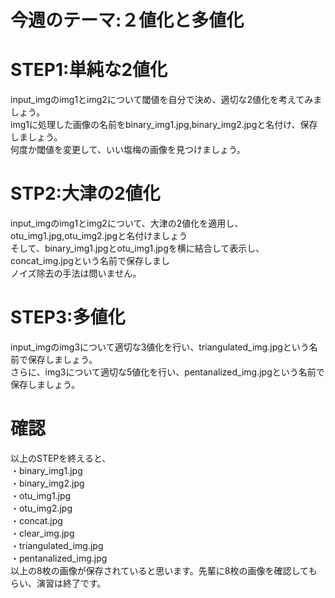 # 今週のテーマ:２値化と多値化

# STEP1:単純な2値化
input_imgのimg1とimg2について閾値を自分で決め、適切な2値化を考えてみましょう。<br>
img1に処理した画像の名前をbinary_img1.jpg,binary_img2.jpgと名付け、保存しましょう。<br>
何度か閾値を変更して、いい塩梅の画像を見つけましょう。

# STP2:大津の2値化
input_imgのimg1とimg2について、大津の2値化を適用し、otu_img1.jpg,otu_img2.jpgと名付けましょう<br>
そして、binary_img1.jpgとotu_img1.jpgを横に結合して表示し、concat_img.jpgという名前で保存しまし<br>
ノイズ除去の手法は問いません。<br>

# STEP3:多値化
input_imgのimg3について適切な3値化を行い、triangulated_img.jpgという名前で保存しましょう。<br>
さらに、img3について適切な5値化を行い、pentanalized_img.jpgという名前で保存しましょう。<br>


# 確認
以上のSTEPを終えると、<br>
・binary_img1.jpg<br>
・binary_img2.jpg<br>
・otu_img1.jpg<br>
・otu_img2.jpg<br>
・concat.jpg<br>
・clear_img.jpg<br>
・triangulated_img.jpg<br>
・pentanalized_img.jpg<br>
以上の8枚の画像が保存されていると思います。先輩に8枚の画像を確認してもらい、演習は終了です。
